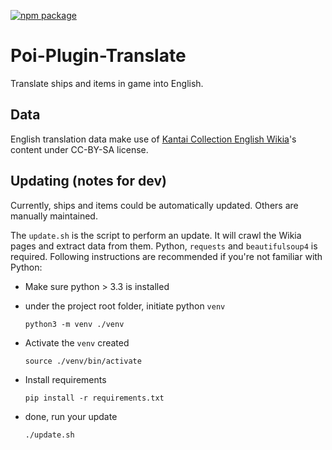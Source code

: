 [![npm package][npm-badge]][npm]

# Poi-Plugin-Translate
Translate ships and items in game into English.

## Data
English translation data make use of [Kantai Collection English Wikia](http://kancolle.wikia.com/)'s content under CC-BY-SA license.

## Updating (notes for dev)
Currently, ships and items could be automatically updated. Others are manually maintained.

The `update.sh` is the script to perform an update. It will crawl the Wikia pages and extract data from them. Python, `requests` and `beautifulsoup4` is required. Following instructions are recommended if you're not familiar with Python:

- Make sure python > 3.3 is installed

- under the project root folder, initiate python `venv`
    ```shell
    python3 -m venv ./venv
    ```

- Activate the `venv` created
    ```shell
    source ./venv/bin/activate
    ```

- Install requirements
    ```shell
    pip install -r requirements.txt
    ```

- done, run your update
    ```
    ./update.sh
    ```

[npm-badge]: https://img.shields.io/npm/v/poi-plugin-translator.svg?style=flat-square
[npm]: https://www.npmjs.org/package/poi-plugin-translator
